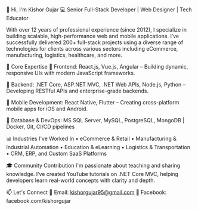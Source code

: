 👋 Hi, I'm Kishor Gujar
💻 Senior Full-Stack Developer | Web Designer | Tech Educator

With over 12 years of professional experience (since 2012), I specialize in building scalable, high-performance web and mobile applications. I’ve successfully delivered 200+ full-stack projects using a diverse range of technologies for clients across various sectors including eCommerce, manufacturing, logistics, healthcare, and more.

💼 Core Expertise
🔹 Frontend:
React.js, Vue.js, Angular – Building dynamic, responsive UIs with modern JavaScript frameworks.

🔹 Backend:
.NET Core, ASP.NET MVC, .NET Web APIs, Node.js, Python – Developing RESTful APIs and enterprise-grade backends.

🔹 Mobile Development:
React Native, Flutter – Creating cross-platform mobile apps for iOS and Android.

🔹 Database & DevOps:
MS SQL Server, MySQL, PostgreSQL, MongoDB | Docker, Git, CI/CD pipelines

📊 Industries I've Worked In
• eCommerce & Retail
• Manufacturing & Industrial Automation
• Education & eLearning
• Logistics & Transportation
• CRM, ERP, and Custom SaaS Platforms

🎓 Community Contribution
I'm passionate about teaching and sharing knowledge. I’ve created YouTube tutorials on .NET Core MVC, helping developers learn real-world concepts with clarity and depth.

📫 Let's Connect
📧 Email: kishorgujar95@gmail.com
🔗 Facebook: facebook.com/kishorgujar

